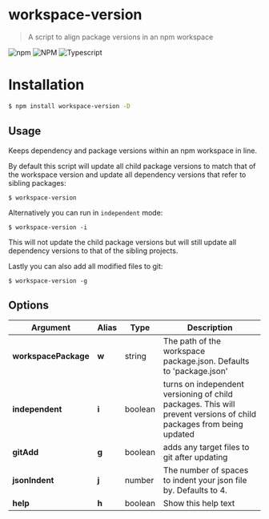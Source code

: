 # workspace-version

 > A script to align package versions in an npm workspace

![npm](https://img.shields.io/npm/v/workspace-version)
![NPM](https://img.shields.io/npm/l/workspace-version)
![Typescript](https://img.shields.io/badge/types-TypeScript-blue)

# Installation

```bash
$ npm install workspace-version -D
```

## Usage

[//]: ####ts-command-line-args_write-markdown_replaceBelow  


Keeps dependency and package versions within an npm workspace in line.  
                  
By default this script will update all child package versions to match that of the workspace version and update all dependency versions that refer to sibling packages:  
  
  
```  
$ workspace-version  
```  
  
  
Alternatively you can run in `independent` mode:  
  
  
```  
$ workspace-version -i  
```  
  
  
This will not update the child package versions but will still update all dependency versions to that of the sibling projects.  
  
Lastly you can also add all modified files to git:  
  
  
```  
$ workspace-version -g  
```  
  
## Options

| Argument | Alias | Type | Description |
|-|-|-|-|
| **workspacePackage** | **w** | string | The path of the workspace package.json. Defaults to 'package.json' |
| **independent** | **i** | boolean | turns on independent versioning of child packages. This will prevent versions of child packages from being updated |
| **gitAdd** | **g** | boolean | adds any target files to git after updating |
| **jsonIndent** | **j** | number | The number of spaces to indent your json file by. Defaults to 4. |
| **help** | **h** | boolean | Show this help text |

[//]: ####ts-command-line-args_write-markdown_replaceAbove  
